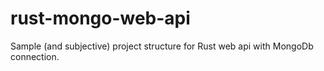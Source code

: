 # rust-mongo-web-api
Sample (and subjective) project structure for Rust web api with MongoDb connection.
